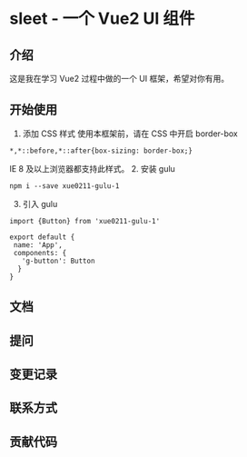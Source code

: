 # sleet - 一个 Vue2 UI 组件

## 介绍

这是我在学习 Vue2 过程中做的一个 UI 框架，希望对你有用。

## 开始使用

1. 添加 CSS 样式
  使用本框架前，请在 CSS 中开启 border-box
  ```
  *,*::before,*::after{box-sizing: border-box;}
  ```
  IE 8 及以上浏览器都支持此样式。
2. 安装 gulu
  ```
  npm i --save xue0211-gulu-1
  ```
3. 引入 gulu
  ```
  import {Button} from 'xue0211-gulu-1'

  export default {
   name: 'App',
   components: {
     'g-button': Button
    }
  }
  ```

## 文档

## 提问

## 变更记录

## 联系方式

## 贡献代码
